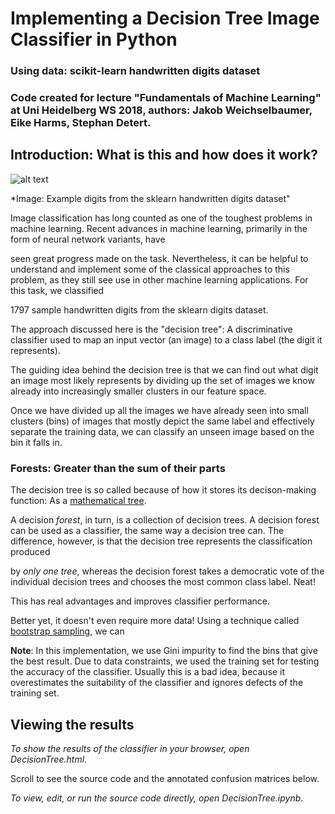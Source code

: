 


# Implementing a Decision Tree Image Classifier in Python

### Using data: scikit-learn handwritten digits dataset

### Code created for lecture "Fundamentals of Machine Learning" at Uni Heidelberg WS 2018, authors: Jakob Weichselbaumer, Eike Harms, Stephan Detert.  

## Introduction: What is this and how does it work?


![alt text](https://scikit-learn.org/stable/_images/sphx_glr_plot_digits_classification_001.png "Images from the sklearn dataset")


*Image: Example digits from the sklearn handwritten digits dataset"


Image classification has long counted as one of the toughest problems in machine learning. Recent advances in machine learning, primarily in the form of neural network variants, have

seen great progress made on the task. Nevertheless, it can be helpful to understand and implement some of the classical approaches to this problem, as they still see use in other machine learning applications. For this task, we classified

1797 sample handwritten digits from the sklearn digits dataset.


The approach discussed here is the "decision tree": A discriminative classifier used to map an input vector (an image) to a class label (the digit it represents). 


The guiding idea behind the decision tree is that we can find out what digit an image most likely represents by dividing up the set of images we know already into increasingly smaller clusters in our feature space. 


Once we have divided up all the images we have already seen into small clusters (bins) of images that mostly depict the same label and effectively separate the training data, we can classify an unseen image based on the bin it falls in. 


### Forests: Greater than the sum of their parts

The decision tree is so called because of how it stores its decison-making function: As a [mathematical tree](). 

A decision *forest*, in turn, is a collection of decision trees. A decision forest can be used as a classifier, the same way a decision tree can. The difference, however, is that the decision tree represents the classification produced

by *only one tree*, whereas the decision forest takes a democratic vote of the individual decision trees and chooses the most common class label. Neat!

This has real advantages and improves classifier performance. 


Better yet, it doesn't even require more data! Using a technique called [bootstrap sampling](), we can 



**Note**: In this implementation, we use Gini impurity to find the bins that give the best result. Due to data constraints, we used the training set for testing the accuracy of the classifier. Usually this is a bad idea, because it overestimates the suitability of the classifier and ignores defects of the training set. 


## Viewing the results

*To show the results of the classifier in your browser, open DecisionTree.html*.

Scroll to see the source code and the annotated confusion matrices below. 

*To view, edit, or run the source code directly, open DecisionTree.ipynb*. 



